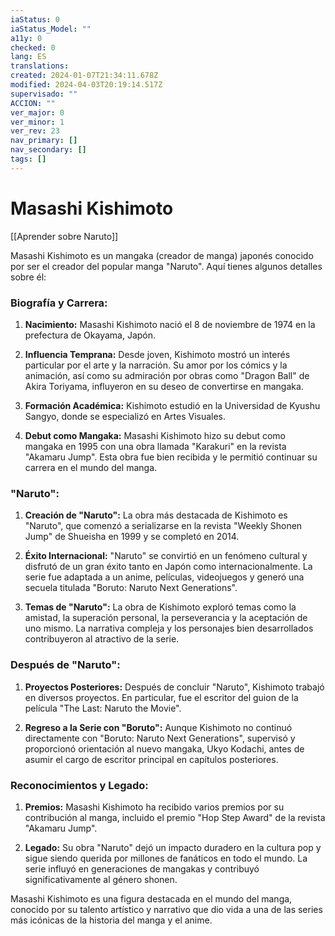 ```yaml
---
iaStatus: 0
iaStatus_Model: ""
a11y: 0
checked: 0
lang: ES
translations: 
created: 2024-01-07T21:34:11.678Z
modified: 2024-04-03T20:19:14.517Z
supervisado: ""
ACCION: ""
ver_major: 0
ver_minor: 1
ver_rev: 23
nav_primary: []
nav_secondary: []
tags: []
---
```

# Masashi Kishimoto

[[Aprender sobre Naruto]]

Masashi Kishimoto es un mangaka (creador de manga) japonés conocido por ser el creador del popular manga "Naruto". Aquí tienes algunos detalles sobre él:

### Biografía y Carrera:

1. **Nacimiento:** Masashi Kishimoto nació el 8 de noviembre de 1974 en la prefectura de Okayama, Japón.

2. **Influencia Temprana:** Desde joven, Kishimoto mostró un interés particular por el arte y la narración. Su amor por los cómics y la animación, así como su admiración por obras como "Dragon Ball" de Akira Toriyama, influyeron en su deseo de convertirse en mangaka.

3. **Formación Académica:** Kishimoto estudió en la Universidad de Kyushu Sangyo, donde se especializó en Artes Visuales.

4. **Debut como Mangaka:** Masashi Kishimoto hizo su debut como mangaka en 1995 con una obra llamada "Karakuri" en la revista "Akamaru Jump". Esta obra fue bien recibida y le permitió continuar su carrera en el mundo del manga.

### "Naruto":

1. **Creación de "Naruto":** La obra más destacada de Kishimoto es "Naruto", que comenzó a serializarse en la revista "Weekly Shonen Jump" de Shueisha en 1999 y se completó en 2014.

2. **Éxito Internacional:** "Naruto" se convirtió en un fenómeno cultural y disfrutó de un gran éxito tanto en Japón como internacionalmente. La serie fue adaptada a un anime, películas, videojuegos y generó una secuela titulada "Boruto: Naruto Next Generations".

3. **Temas de "Naruto":** La obra de Kishimoto exploró temas como la amistad, la superación personal, la perseverancia y la aceptación de uno mismo. La narrativa compleja y los personajes bien desarrollados contribuyeron al atractivo de la serie.

### Después de "Naruto":

1. **Proyectos Posteriores:** Después de concluir "Naruto", Kishimoto trabajó en diversos proyectos. En particular, fue el escritor del guion de la película "The Last: Naruto the Movie".

2. **Regreso a la Serie con "Boruto":** Aunque Kishimoto no continuó directamente con "Boruto: Naruto Next Generations", supervisó y proporcionó orientación al nuevo mangaka, Ukyo Kodachi, antes de asumir el cargo de escritor principal en capítulos posteriores.

### Reconocimientos y Legado:

1. **Premios:** Masashi Kishimoto ha recibido varios premios por su contribución al manga, incluido el premio "Hop Step Award" de la revista "Akamaru Jump".

2. **Legado:** Su obra "Naruto" dejó un impacto duradero en la cultura pop y sigue siendo querida por millones de fanáticos en todo el mundo. La serie influyó en generaciones de mangakas y contribuyó significativamente al género shonen.

Masashi Kishimoto es una figura destacada en el mundo del manga, conocido por su talento artístico y narrativo que dio vida a una de las series más icónicas de la historia del manga y el anime.